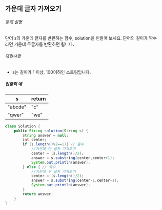 ## 가운데 글자 가져오기

###### 문제 설명

단어 s의 가운데 글자를 반환하는 함수, solution을 만들어 보세요. 단어의 길이가 짝수라면 가운데 두글자를 반환하면 됩니다.

###### 재한사항

- s는 길이가 1 이상, 100이하인 스트링입니다.

##### 입출력 예

| s       | return |
| ------- | ------ |
| "abcde" | "c"    |
| "qwer"  | "we"   |



```java
class Solution {
    public String solution(String s) {
        String answer = null;
        int center;
        if (s.length()%2==1){ // 홀수
            //가운데 한 글자 가져오기
            center = (s.length()/2);
            answer = s.substring(center,center+1);
            System.out.println(answer);
        } else { // 짝수
            //가운데 두 글자 가져오기
            center = (s.length()/2);
            answer = s.substring(center-1,center+1);
            System.out.println(answer);
        }
        return answer;
    }
}
```

